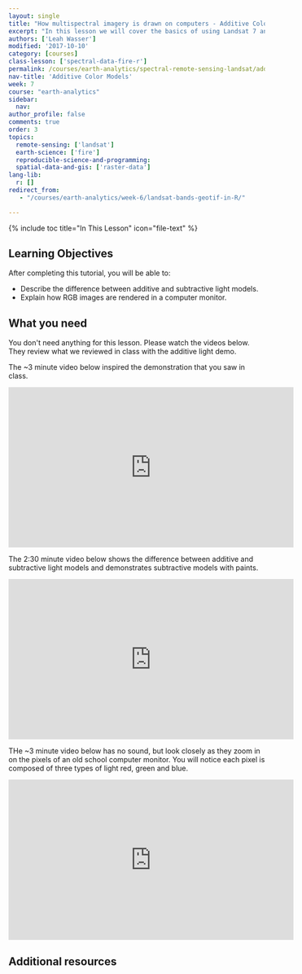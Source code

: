 ```yaml
---
layout: single
title: "How multispectral imagery is drawn on computers - Additive Color Models"
excerpt: "In this lesson we will cover the basics of using Landsat 7 and 8 in R. We will learn how to import landsat data stored in .tif format - where each .tif file represents a single band rather than a stack of bands. Finally we will plot the data using various 3 band combinations including RGB and color-infrared."
authors: ['Leah Wasser']
modified: '2017-10-10'
category: [courses]
class-lesson: ['spectral-data-fire-r']
permalink: /courses/earth-analytics/spectral-remote-sensing-landsat/addititive-color-models-how-multispectral-imagery-is-drawn-on-computers/
nav-title: 'Additive Color Models'
week: 7
course: "earth-analytics"
sidebar:
  nav:
author_profile: false
comments: true
order: 3
topics:
  remote-sensing: ['landsat']
  earth-science: ['fire']
  reproducible-science-and-programming:
  spatial-data-and-gis: ['raster-data']
lang-lib:
  r: []
redirect_from:
   - "/courses/earth-analytics/week-6/landsat-bands-geotif-in-R/"

---
```


{% include toc title="In This Lesson" icon="file-text" %}

<div class='notice--success' markdown="1">

## <i class="fa fa-graduation-cap" aria-hidden="true"></i> Learning Objectives

After completing this tutorial, you will be able to:

* Describe the difference between additive and subtractive light models.
* Explain how RGB images are rendered in a computer monitor.

## <i class="fa fa-check-square-o fa-2" aria-hidden="true"></i> What you need

You don't need anything for this lesson. Please watch the videos below. They
review what we reviewed in class with the additive light demo.

</div>

The ~3 minute video below inspired the demonstration that you saw in class.

<iframe width="560" height="315" src="https://www.youtube.com/embed/Udvapi2lmvQ" frameborder="0" allowfullscreen></iframe>

The 2:30 minute video below shows the difference between additive and subtractive
light models and demonstrates subtractive models with paints.

<iframe width="560" height="315" src="https://www.youtube.com/embed/Er7CM_RNFZ4" frameborder="0" allowfullscreen></iframe>


THe ~3 minute video below has no sound, but look closely as they zoom in on the pixels of
an old school computer monitor. You will notice each  pixel is composed of three
types of light red, green and blue.

<iframe width="560" height="315" src="https://www.youtube.com/embed/HzY4Q5fKxmU" frameborder="0" allowfullscreen></iframe>

<div class="notice--info" markdown="1">

## Additional resources



</div>
